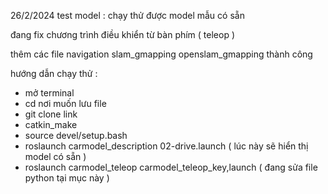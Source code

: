 26/2/2024 test model : chạy thử được model mẫu có sẵn

đang fix chương trình điều khiển từ bàn phím ( teleop )

thêm các file navigation slam_gmapping openslam_gmapping thành công

hướng dẫn chạy thử :
- mở terminal
- cd nơi muốn lưu file
- git clone link
- catkin_make
- source devel/setup.bash
- roslaunch carmodel_description 02-drive.launch 
( lúc này sẽ hiển thị model có sẵn )
- roslaunch carmodel_teleop carmodel_teleop_key,launch 
( đang sửa file python tại mục này )
